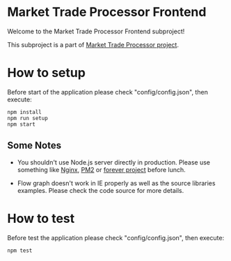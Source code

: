 # Market Trade Processor Frontend

Welcome to the Market Trade Processor Frontend subproject!

This subproject is a part of [Market Trade Processor project](https://github.com/abguy/trade-processor).

# How to setup

Before start of the application please check "config/config.json", then execute:

    npm install
    npm run setup
    npm start

## Some Notes

* You shouldn't use Node.js server directly in production. Please use something like [Nginx](http://nginx.org/), [PM2](https://github.com/Unitech/pm2) or [forever project](https://github.com/foreverjs/forever) before lunch.

* Flow graph doesn't work in IE properly as well as the source libraries examples. Please check the code source for more details.

# How to test

Before test the application please check "config/config.json", then execute:

    npm test
